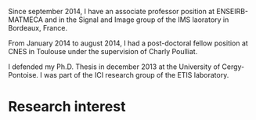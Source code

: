 Since september 2014, I have an associate professor position at ENSEIRB-MATMECA and in the Signal and Image group of the IMS laoratory in Bordeaux, France.

From January 2014 to august 2014, I had a post-doctoral fellow position at CNES in Toulouse under the supervision of Charly Poulliat.

I defended my Ph.D. Thesis in december 2013 at the University of Cergy-Pontoise. I was part of the ICI research group of the ETIS laboratory.

# Research interest

